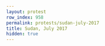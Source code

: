 ```yaml
---
layout: protest
row_index: 958
permalink: protests/sudan-july-2017
title: Sudan, July 2017
hidden: true
---
```

